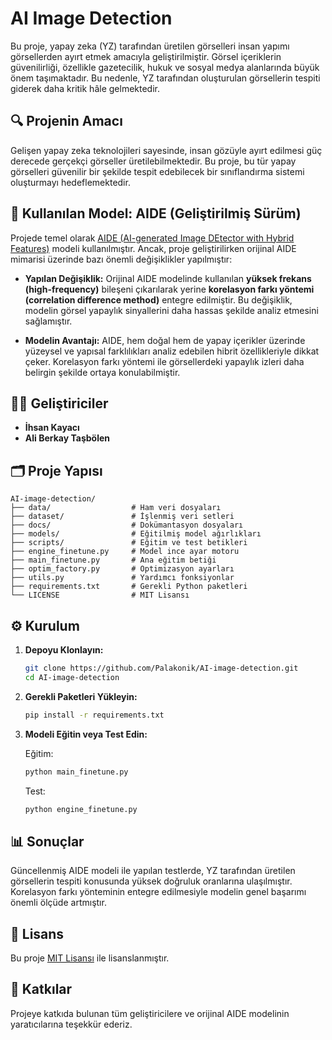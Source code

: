 # AI Image Detection

Bu proje, yapay zeka (YZ) tarafından üretilen görselleri insan yapımı görsellerden ayırt etmek amacıyla geliştirilmiştir. Görsel içeriklerin güvenilirliği, özellikle gazetecilik, hukuk ve sosyal medya alanlarında büyük önem taşımaktadır. Bu nedenle, YZ tarafından oluşturulan görsellerin tespiti giderek daha kritik hâle gelmektedir.

## 🔍 Projenin Amacı

Gelişen yapay zeka teknolojileri sayesinde, insan gözüyle ayırt edilmesi güç derecede gerçekçi görseller üretilebilmektedir. Bu proje, bu tür yapay görselleri güvenilir bir şekilde tespit edebilecek bir sınıflandırma sistemi oluşturmayı hedeflemektedir.

## 🧠 Kullanılan Model: AIDE (Geliştirilmiş Sürüm)

Projede temel olarak [AIDE (AI-generated Image DEtector with Hybrid Features)](https://github.com/shilinyan99/AIDE) modeli kullanılmıştır. Ancak, proje geliştirilirken orijinal AIDE mimarisi üzerinde bazı önemli değişiklikler yapılmıştır:

- **Yapılan Değişiklik:** Orijinal AIDE modelinde kullanılan **yüksek frekans (high-frequency)** bileşeni çıkarılarak yerine **korelasyon farkı yöntemi (correlation difference method)** entegre edilmiştir. Bu değişiklik, modelin görsel yapaylık sinyallerini daha hassas şekilde analiz etmesini sağlamıştır.

- **Modelin Avantajı:** AIDE, hem doğal hem de yapay içerikler üzerinde yüzeysel ve yapısal farklılıkları analiz edebilen hibrit özellikleriyle dikkat çeker. Korelasyon farkı yöntemi ile görsellerdeki yapaylık izleri daha belirgin şekilde ortaya konulabilmiştir.

## 👨‍💻 Geliştiriciler

- **İhsan Kayacı**
- **Ali Berkay Taşbölen**

## 🗂️ Proje Yapısı

```
AI-image-detection/
├── data/                  # Ham veri dosyaları
├── dataset/               # İşlenmiş veri setleri
├── docs/                  # Dokümantasyon dosyaları
├── models/                # Eğitilmiş model ağırlıkları
├── scripts/               # Eğitim ve test betikleri
├── engine_finetune.py     # Model ince ayar motoru
├── main_finetune.py       # Ana eğitim betiği
├── optim_factory.py       # Optimizasyon ayarları
├── utils.py               # Yardımcı fonksiyonlar
├── requirements.txt       # Gerekli Python paketleri
└── LICENSE                # MIT Lisansı
```

## ⚙️ Kurulum

1. **Depoyu Klonlayın:**

   ```bash
   git clone https://github.com/Palakonik/AI-image-detection.git
   cd AI-image-detection
   ```

2. **Gerekli Paketleri Yükleyin:**

   ```bash
   pip install -r requirements.txt
   ```

3. **Modeli Eğitin veya Test Edin:**

   Eğitim:

   ```bash
   python main_finetune.py
   ```

   Test:

   ```bash
   python engine_finetune.py
   ```

## 📊 Sonuçlar

Güncellenmiş AIDE modeli ile yapılan testlerde, YZ tarafından üretilen görsellerin tespiti konusunda yüksek doğruluk oranlarına ulaşılmıştır. Korelasyon farkı yönteminin entegre edilmesiyle modelin genel başarımı önemli ölçüde artmıştır.

## 📄 Lisans

Bu proje [MIT Lisansı](./LICENSE) ile lisanslanmıştır.

## 🙏 Katkılar

Projeye katkıda bulunan tüm geliştiricilere ve orijinal AIDE modelinin yaratıcılarına teşekkür ederiz.

